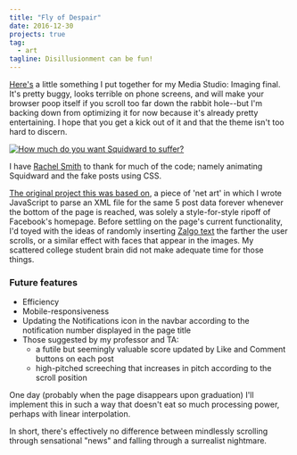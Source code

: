 ```yaml
---
title: "Fly of Despair"
date: 2016-12-30
projects: true
tag:
  - art
tagline: Disillusionment can be fun!
---
```


[Here's][fly-of-despair] a little something I put together for my Media Studio: Imaging final. It's pretty buggy, looks terrible on phone screens, and will make your browser poop itself if you scroll too far down the rabbit hole--but I'm backing down from optimizing it for now because it's already pretty entertaining. I hope that you get a kick out of it and that the theme isn't too hard to discern.

[![How much do you want Squidward to suffer?](/assets/images/despair.png)][fly-of-despair]

I have [Rachel Smith][parallax-codepen] to thank for much of the code; namely animating Squidward and the fake posts using CSS.

[The original project this was based on][your-home], a piece of 'net art' in which I wrote JavaScript to parse an XML file for the same 5 post data forever whenever the bottom of the page is reached, was solely a style-for-style ripoff of Facebook's homepage. Before settling on the page's current functionality, I'd toyed with the ideas of randomly inserting [Zalgo text][zalgo-text] the farther the user scrolls, or a similar effect with faces that appear in the images. My scattered college student brain did not make adequate time for those things.

### Future features

- Efficiency
- Mobile-responsiveness
- Updating the Notifications icon in the navbar according to the notification number displayed in the page title
- Those suggested by my professor and TA:
  - a futile but seemingly valuable score updated by Like and Comment buttons on each post
  - high-pitched screeching that increases in pitch according to the scroll position

One day (probably when the page disappears upon graduation) I'll implement this in such a way that doesn't eat so much processing power, perhaps with linear interpolation.

In short, there's effectively no difference between mindlessly scrolling through sensational "news" and falling through a surrealist nightmare.

[fly-of-despair]: http://homepages.rpi.edu/~aquina/fly_of_despair.html
[parallax-codepen]: https://codepen.io/rachsmith/post/how-to-move-elements-on-scroll-in-a-way-that-doesn-t-suck-too-bad
[your-home]: http://homepages.rpi.edu/~aquina/your_home.html
[zalgo-text]: http://www.eeemo.net/
